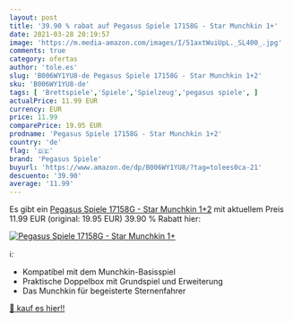 ```yaml
---
layout: post
title: '39.90 % rabat auf Pegasus Spiele 17158G - Star Munchkin 1+'
date: 2021-03-28 20:19:57
image: 'https://m.media-amazon.com/images/I/51axtWuiUpL._SL400_.jpg'
comments: true
category: ofertas
author: 'tole.es'
slug: 'B006WY1YU8-de Pegasus Spiele 17158G - Star Munchkin 1+2'
sku: 'B006WY1YU8-de'
tags: [ 'Brettspiele','Spiele','Spielzeug','pegasus spiele', ]
actualPrice: 11.99 EUR
currency: EUR
price: 11.99
comparePrice: 19.95 EUR
prodname: 'Pegasus Spiele 17158G - Star Munchkin 1+2'
country: 'de'
flag: '🇩🇪'
brand: 'Pegasus Spiele'
buyurl: 'https://www.amazon.de/dp/B006WY1YU8/?tag=tolees0ca-21'
descuento: '39.90'
average: '11.99'
---
```


Es gibt ein [Pegasus Spiele 17158G - Star Munchkin 1+2](https://www.amazon.de/dp/B006WY1YU8/?tag=tolees0ca-21) mit aktuellem Preis 11.99 EUR (original: 19.95 EUR) 39.90 % Rabatt hier:

[![Pegasus Spiele 17158G - Star Munchkin 1+](https://m.media-amazon.com/images/I/51axtWuiUpL._SL400_.jpg)](https://www.amazon.de/dp/B006WY1YU8/?tag=tolees0ca-21)

ℹ️:

- Kompatibel mit dem Munchkin-Basisspiel
- Praktische Doppelbox mit Grundspiel und Erweiterung
- Das Munchkin für begeisterte Sternenfahrer

[🛒 kauf es hier!!](https://www.amazon.de/dp/B006WY1YU8/?tag=tolees0ca-21)
